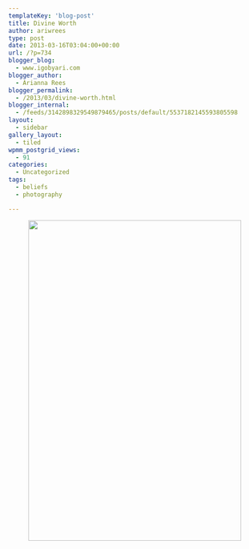 ```yaml
---
templateKey: 'blog-post'
title: Divine Worth
author: ariwrees
type: post
date: 2013-03-16T03:04:00+00:00
url: /?p=734
blogger_blog:
  - www.igobyari.com
blogger_author:
  - Arianna Rees
blogger_permalink:
  - /2013/03/divine-worth.html
blogger_internal:
  - /feeds/3142898329549879465/posts/default/5537182145593805598
layout:
  - sidebar
gallery_layout:
  - tiled
wpmm_postgrid_views:
  - 91
categories:
  - Uncategorized
tags:
  - beliefs
  - photography

---
```

<div dir="ltr" style="text-align: left;">
  <div style="clear: both; text-align: center;">
    <a style="margin-left: 1em; margin-right: 1em;" href="http://www.igobyari.com/wp-content/uploads/2013/03/edithalf1-1.jpg"><img src="http://www.igobyari.com/wp-content/uploads/2013/03/edithalf1.jpg" alt="" width="425" height="640" border="0" /></a>
  </div>
</div>